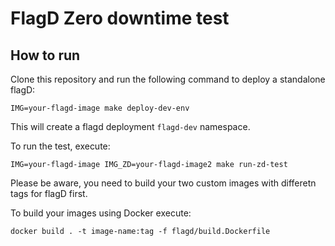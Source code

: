 # FlagD Zero downtime test

## How to run

Clone this repository and run the following command to deploy a standalone flagD:

```shell
IMG=your-flagd-image make deploy-dev-env
```

This will create a flagd deployment `flagd-dev` namespace.

To run the test, execute:

```shell
IMG=your-flagd-image IMG_ZD=your-flagd-image2 make run-zd-test
```

Please be aware, you need to build your two custom images with differetn tags for flagD first.

To build your images using Docker execute:

```shell
docker build . -t image-name:tag -f flagd/build.Dockerfile
```
